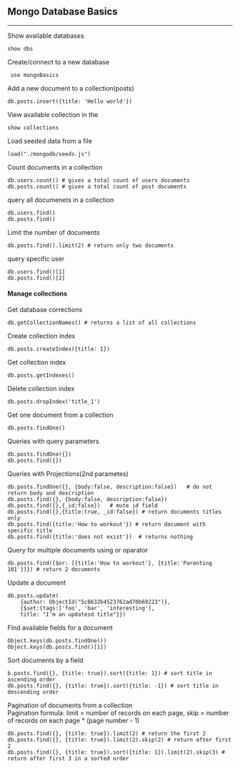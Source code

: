 ## Mongo Database Basics

---

Show available databases

```
show dbs
```

Create/connect to a new database

```
 use mongoBasics
```

Add a new document to a collection(posts)

```
db.posts.insert({title: 'Hello world'})
```

View available collection in the

```
show collections
```

Load seeded data from a file

```
load("./mongodb/seeds.js")
```

Count documents in a collection

```
db.users.count() # gives a total count of users documents
db.posts.count() # gives a total count of post documents

```

query all documenets in a collection

```
db.users.find()
db.posts.find()

```

Limit the number of documents

```
db.posts.find().limit(2) # return only two documents
```

query specific user

```
db.users.find()[1]
db.posts.find()[2]

```

#### Manage collections

Get database corrections

```
db.getCollectionNames() # returns a list of all collections

```

Create collection index

```
db.posts.createIndex({title: 1})
```

Get collection index

```
db.posts.getIndexes()
```

Delete collection index

```
db.posts.dropIndex('title_1')
```

Get one document from a collection

```
db.posts.findOne()
```

Queries with query parameters

```
db.posts.findOne({})
db.posts.find({})
```

Queries with Projections(2nd parametes)

```
db.posts.findOne({}, {body:false, description:false})   # do not return body and description
db.posts.find({}, {body:false, description:false})
db.posts.find({},{_id:false})   # mute id field
db.posts.find({},{title:true, _id:false}) # return documents titles only
db.posts.find({title:'How to workout'}) # return document with specific title
db.posts.find({title:'does not exist'})  # returns nothing
```

Query for multiple documents using or oparator

```
db.posts.find({$or: [{title:'How to workout'}, {title:'Parenting 101'}]}) # return 2 documents
```

Update a document

```
db.posts.update(
    {author: ObjectId("5c8632b4523762ad70b69223")},
    {$set:{tags:['foo', 'bar', 'interesting'],
    title: "I'm an updatesd title"}})
```

FInd available fields for a document

```
Object.keys(db.posts.findOne())
Object.keys(db.posts.find()[1])
```

Sort documents by a field

```
b.posts.find({}, {title: true}).sort({title: 1}) # sort title in ascending order
db.posts.find({}, {title: true}).sort({title: -1}) # sort title in descending order
```

Pagination of documents from a collection  
Pagination formula: limit = number of records on each page, skip = number of records on each page \* (page number - 1)

```
db.posts.find({}, {title: true}).limit(2) # return the first 2
db.posts.find({}, {title: true}).limit(2).skip(2) # return after first 2
db.posts.find({}, {title: true}).sort({title: 1}).limit(2).skip(3) # return after first 3 in a sorted order
```
